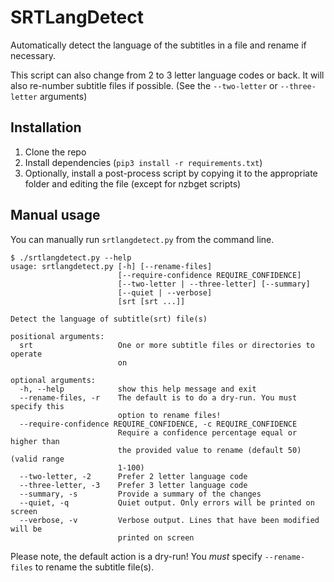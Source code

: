 # SRTLangDetect

Automatically detect the language of the subtitles in a file and rename if necessary.

This script can also change from 2 to 3 letter language codes or back. It will also re-number subtitle files if possible. (See the `--two-letter` or `--three-letter` arguments)

## Installation

1. Clone the repo
2. Install dependencies (`pip3 install -r requirements.txt`)
3. Optionally, install a post-process script by copying it to the appropriate folder and editing the file (except for nzbget scripts)

## Manual usage

You can manually run `srtlangdetect.py` from the command line.

```
$ ./srtlangdetect.py --help
usage: srtlangdetect.py [-h] [--rename-files]
                        [--require-confidence REQUIRE_CONFIDENCE]
                        [--two-letter | --three-letter] [--summary]
                        [--quiet | --verbose]
                        [srt [srt ...]]

Detect the language of subtitle(srt) file(s)

positional arguments:
  srt                   One or more subtitle files or directories to operate
                        on

optional arguments:
  -h, --help            show this help message and exit
  --rename-files, -r    The default is to do a dry-run. You must specify this
                        option to rename files!
  --require-confidence REQUIRE_CONFIDENCE, -c REQUIRE_CONFIDENCE
                        Require a confidence percentage equal or higher than
                        the provided value to rename (default 50) (valid range
                        1-100)
  --two-letter, -2      Prefer 2 letter language code
  --three-letter, -3    Prefer 3 letter language code
  --summary, -s         Provide a summary of the changes
  --quiet, -q           Quiet output. Only errors will be printed on screen
  --verbose, -v         Verbose output. Lines that have been modified will be
                        printed on screen
```

Please note, the default action is a dry-run! You _must_ specify `--rename-files` to rename the subtitle file(s).
